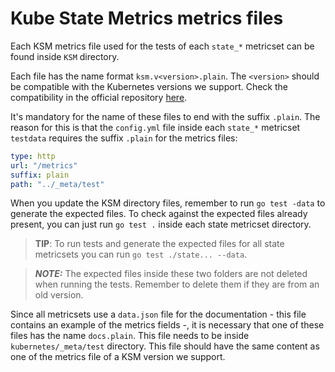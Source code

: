 # Kube State Metrics metrics files

Each KSM metrics file used for the tests of each `state_*` metricset can be found inside `KSM` directory.

Each file has the name format `ksm.v<version>.plain`. The `<version>` should be compatible with the Kubernetes versions we support. Check the compatibility in the official repository [here](https://github.com/kubernetes/kube-state-metrics#compatibility-matrix).

It's mandatory for the name of these files to end with the suffix `.plain`. The reason for this is that the `config.yml` file inside each `state_*` metricset `testdata` requires the suffix `.plain` for the metrics files:

```yaml
type: http
url: "/metrics"
suffix: plain
path: "../_meta/test"
```


When you update the KSM directory files, remember to run `go test -data` to generate the expected files. To check against the expected files already present, you can just run `go test .` inside each state metricset directory.

> **TIP**: To run tests and generate the expected files for all state metricsets you can run `go test ./state... --data`.

> **_NOTE:_**  The expected files inside these two folders are not deleted when running the tests. Remember to delete them if they are from an old version.


Since all metricsets use a `data.json` file for the documentation - this file contains an example of the metrics fields -, it is necessary that one of these files has the name `docs.plain`. This file needs to be inside `kubernetes/_meta/test` directory. This file should have the same content as one of the metrics file of a KSM version we support.
